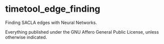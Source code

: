 # timetool_edge_finding

Finding SACLA edges with Neural Networks.

Everything published under the GNU Affero General Public License, unless otherwise indicated.
